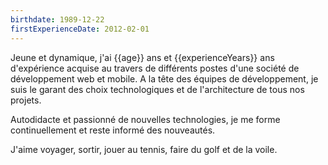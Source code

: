 ```yaml
---
birthdate: 1989-12-22
firstExperienceDate: 2012-02-01
---
```


Jeune et dynamique, j'ai {{age}} ans et {{experienceYears}} ans d'expérience acquise au travers de différents postes
d'une société de développement web et mobile. A la tête des équipes de développement,
je suis le garant des choix technologiques et de l'architecture de tous nos projets.

Autodidacte et passionné de nouvelles technologies, je me forme continuellement et reste informé des nouveautés.

J'aime voyager, sortir, jouer au tennis, faire du golf et de la voile.
